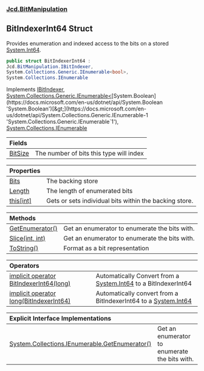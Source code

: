 ### [Jcd.BitManipulation](Jcd.BitManipulation.md 'Jcd.BitManipulation')

## BitIndexerInt64 Struct

Provides enumeration and indexed access to the bits on a
stored [System.Int64](https://docs.microsoft.com/en-us/dotnet/api/System.Int64 'System.Int64').

```csharp
public struct BitIndexerInt64 :
Jcd.BitManipulation.IBitIndexer,
System.Collections.Generic.IEnumerable<bool>,
System.Collections.IEnumerable
```

Implements [IBitIndexer](Jcd.BitManipulation.IBitIndexer.md 'Jcd.BitManipulation.IBitIndexer'), [System.Collections.Generic.IEnumerable&lt;](https://docs.microsoft.com/en-us/dotnet/api/System.Collections.Generic.IEnumerable-1 'System.Collections.Generic.IEnumerable`1')[System.Boolean](https://docs.microsoft.com/en-us/dotnet/api/System.Boolean 'System.Boolean')[&gt;](https://docs.microsoft.com/en-us/dotnet/api/System.Collections.Generic.IEnumerable-1 'System.Collections.Generic.IEnumerable`1'), [System.Collections.IEnumerable](https://docs.microsoft.com/en-us/dotnet/api/System.Collections.IEnumerable 'System.Collections.IEnumerable')

| Fields | |
| :--- | :--- |
| [BitSize](Jcd.BitManipulation.BitIndexerInt64.BitSize.md 'Jcd.BitManipulation.BitIndexerInt64.BitSize') | The number of bits this type will index |

| Properties | |
| :--- | :--- |
| [Bits](Jcd.BitManipulation.BitIndexerInt64.Bits.md 'Jcd.BitManipulation.BitIndexerInt64.Bits') | The backing store |
| [Length](Jcd.BitManipulation.BitIndexerInt64.Length.md 'Jcd.BitManipulation.BitIndexerInt64.Length') | The length of enumerated bits |
| [this[int]](Jcd.BitManipulation.BitIndexerInt64.this[int].md 'Jcd.BitManipulation.BitIndexerInt64.this[int]') | Gets or sets individual bits within the backing store. |

| Methods | |
| :--- | :--- |
| [GetEnumerator()](Jcd.BitManipulation.BitIndexerInt64.GetEnumerator().md 'Jcd.BitManipulation.BitIndexerInt64.GetEnumerator()') | Get an enumerator to enumerate the bits with. |
| [Slice(int, int)](Jcd.BitManipulation.BitIndexerInt64.Slice(int,int).md 'Jcd.BitManipulation.BitIndexerInt64.Slice(int, int)') | Get an enumerator to enumerate the bits with. |
| [ToString()](Jcd.BitManipulation.BitIndexerInt64.ToString().md 'Jcd.BitManipulation.BitIndexerInt64.ToString()') | Format as a bit representation |

| Operators                                                                                                                                                                                                                          |                                                                                                                                           |
|:-----------------------------------------------------------------------------------------------------------------------------------------------------------------------------------------------------------------------------------|:------------------------------------------------------------------------------------------------------------------------------------------|
| [implicit operator BitIndexerInt64(long)](Jcd.BitManipulation.BitIndexerInt64.op_ImplicitJcd.BitManipulation.BitIndexerInt64(long).md 'Jcd.BitManipulation.BitIndexerInt64.op_Implicit Jcd.BitManipulation.BitIndexerInt64(long)') | Automatically Convert from a [System.Int64](https://docs.microsoft.com/en-us/dotnet/api/System.Int64 'System.Int64') to a BitIndexerInt64 |
| [implicit operator long(BitIndexerInt64)](Jcd.BitManipulation.BitIndexerInt64.op_Implicitlong(Jcd.BitManipulation.BitIndexerInt64).md 'Jcd.BitManipulation.BitIndexerInt64.op_Implicit long(Jcd.BitManipulation.BitIndexerInt64)') | Automatically convert from a BitIndexerInt64 to a [System.Int64](https://docs.microsoft.com/en-us/dotnet/api/System.Int64 'System.Int64') |

| Explicit Interface Implementations | |
| :--- | :--- |
| [System.Collections.IEnumerable.GetEnumerator()](Jcd.BitManipulation.BitIndexerInt64.System.Collections.IEnumerable.GetEnumerator().md 'Jcd.BitManipulation.BitIndexerInt64.System.Collections.IEnumerable.GetEnumerator()') | Get an enumerator to enumerate the bits with. |
